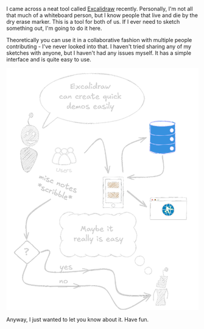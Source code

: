 ﻿---
layout: post
author: Shane Skiles
tags: [excalidraw]
---

I came across a neat tool called <a href="https://excalidraw.com/">Excalidraw</a>
recently. Personally, I'm not all that
much of a whiteboard person, but I know people that live and die 
by the dry erase marker. This is a tool for both of us. If I ever need to
sketch something out, I'm going to do it here. 

Theoretically you can use it in a collaborative fashion with multiple people 
contributing - I've never looked into that. I haven't tried sharing any of my 
sketches with anyone, but I haven't had any issues myself.
It has a simple interface and is quite easy to use.

<img src="/assets/images/excalidraw-example.png" alt="Excalidraw example" style="max-width: 100%; height: auto;" />

Anyway, I just wanted to let you know about it. Have fun.